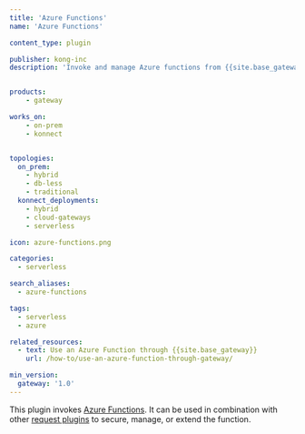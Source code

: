 ```yaml
---
title: 'Azure Functions'
name: 'Azure Functions'

content_type: plugin

publisher: kong-inc
description: 'Invoke and manage Azure functions from {{site.base_gateway}}'


products:
    - gateway

works_on:
    - on-prem
    - konnect


topologies:
  on_prem:
    - hybrid
    - db-less
    - traditional
  konnect_deployments:
    - hybrid
    - cloud-gateways
    - serverless

icon: azure-functions.png

categories:
  - serverless

search_aliases:
  - azure-functions

tags:
  - serverless
  - azure

related_resources:
  - text: Use an Azure Function through {{site.base_gateway}}
    url: /how-to/use-an-azure-function-through-gateway/

min_version:
  gateway: '1.0'
---
```


This plugin invokes [Azure Functions](https://azure.microsoft.com/en-us/services/functions/).
It can be used in combination with other [request plugins](/plugins/?terms=request) 
to secure, manage, or extend the function.
